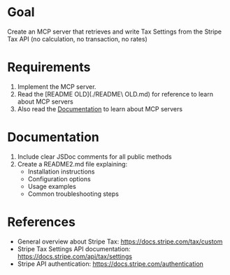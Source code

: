# Goal
Create an MCP server that retrieves and write  Tax Settings from the Stripe Tax API (no calculation, no transaction, no rates)

# Requirements
1. Implement the MCP server. 
2. Read the [README OLD](./README\ OLD.md) for reference to learn about MCP servers
3. Also read the [Documentation](./Documentation.md) to learn about MCP servers

# Documentation
1. Include clear JSDoc comments for all public methods
2. Create a README2.md file explaining:
   - Installation instructions
   - Configuration options
   - Usage examples
   - Common troubleshooting steps

# References
- General overview about Stripe Tax: https://docs.stripe.com/tax/custom
- Stripe Tax Settings API documentation: https://docs.stripe.com/api/tax/settings
- Stripe API authentication: https://docs.stripe.com/authentication